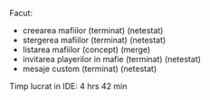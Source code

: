 Facut:
- creearea mafiilor (terminat) (netestat)
- stergerea mafiilor (terminat) (netestat)
- listarea mafiilor (concept) (merge)
- invitarea playerilor in mafie (terminat) (netestat)
- mesaje custom (terminat) (netestat)

Timp lucrat in IDE: 4 hrs 42 min